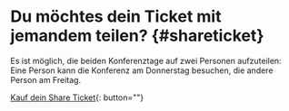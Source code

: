 # Du möchtes dein Ticket mit jemandem teilen? {#shareticket}

Es ist möglich, die beiden Konferenztage auf zwei Personen aufzuteilen: Eine Person kann die Konferenz am Donnerstag besuchen, die andere Person am Freitag.

[Kauf dein Share Ticket](https://pretix.eu/hrx/think-about-2019/){: button=""}